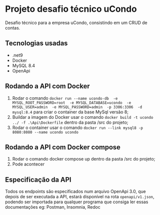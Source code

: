 
# Projeto desafio técnico uCondo

Desafio técnico para a empresa uCondo, consistindo em um CRUD de contas.

## Tecnologias usadas

- .net9
- Docker
- MySQL 8.4
- OpenApi

## Rodando a API com Docker

1. Rodar o comando `docker run --name ucondo-db  -e MYSQL_ROOT_PASSWORD=root  -e MYSQL_DATABASE=ucondo  -e MYSQL_USER=admin  -e MYSQL_PASSWORD=admin  -p 3306:3306  -d mysql:8.4` para criar o container da base MySql versão 8; 
2. Buildar a imagem do Docker usar o comando `docker build -t ucondo ../ -f .\Api\Dockerfile` dentro da pasta /src do projeto;
3. Rodar o container usar o comando `docker run --link mysql8 -p 8080:8080 --name ucondo ucondo`

## Rodando a API com Docker compose

1. Rodar o comando docker compose up dentro da pasta /src do projeto;
2. Pode acontecer 

## Especificação da API

Todos os endpoints são especificados num arquivo OpenApi 3.0, que depois de ser executada a API, estará disponível na rota `openapi/v1.json`, podendo ser importada para qualquer programa que consiga ler essas documentações eg: Postman, Insomnia, Redoc